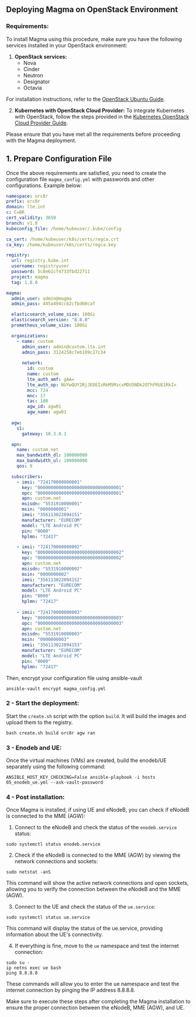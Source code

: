 ## Deploying Magma on OpenStack Environment

### Requirements:
To install Magma using this procedure, make sure you have the following services installed in your OpenStack environment:

1. **OpenStack services:**
   - Nova
   - Cinder
   - Neutron
   - Designator
   - Octavia

For installation instructions, refer to the [OpenStack Ubuntu Guide](https://gitlab.com/eduardoefb/openstack-ubuntu/-/tree/victoria?ref_type=heads).

2. **Kubernetes with OpenStack Cloud Provider:**
   To integrate Kubernetes with OpenStack, follow the steps provided in the [Kubernetes OpenStack Cloud Provider Guide](https://github.com/eduardoefb/k8s-openstack-cloudprovider).

Please ensure that you have met all the requirements before proceeding with the Magma deployment.


## 1. Prepare Configuration File
Once the above requirements are satisfied, you need to create the configuration file `magma_config.yml` with passwords and other configurations. Example below:


```yaml
namespace: orc8r 
prefix: orc8r
domain: lte.int
c: C=BR
cert_validity: 3650
branch: v1.8
kubeconfig_file: /home/kubeuser/.kube/config

ca_cert: /home/kubeuser/k8s/certs/regca.crt
ca_key: /home/kubeuser/k8s/certs/regca.key

registry:
  url: registry.kube.int
  username: registryuser
  password: 5c8e61cf4733fbd22711
  project: magma
  tag: 1.8.0

magma:
  admin_user: admin@magma
  admin_pass: 445a494ccb2cfbd60caf

  elasticsearch_volume_size: 100Gi
  elasticsearch_version: "8.8.0"
  prometheus_volume_size: 100Gi

  organizations:
    - name: custom
      admin_user: admin@custom.lte.int
      admin_pass: 3124258c7eb109c27c34
  
      network:
        id: custom 
        name: custom 
        lte_auth_amf: gAA=
        lte_auth_op: NUYwQUY2RjJEOEIzRkM5MzcxMDU5NDk2OThFRUE1RkI=
        mcc: 724
        mnc: 17
        tac: 100
        agw_id: agw01
        agw_name: agw01
  
  agw:
    s1:
      gateway: 10.3.0.1

  apn: 
    name: custom.net
    max_bandwidth_dl: 100000000
    max_bandwidth_ul: 100000000
    qos: 9

  subscribers:
    - imsi: "724170000000001"
      key: "00000000000000000000000000000001"
      opc: "00000000000000000000000000000001"
      apn: custom.net
      msisdn: "5531910000001"
      msin: "0000000001"
      imei: "356113022094151"
      manufacturer: "EURECOM"
      model: "LTE Android PC"
      pin: "0000"  
      hplmn: "72417"    

    - imsi: "724170000000002"
      key: "00000000000000000000000000000002"
      opc: "00000000000000000000000000000002"
      apn: custom.net
      msisdn: "5531910000002"
      msin: "0000000002"
      imei: "356113022094152"
      manufacturer: "EURECOM"
      model: "LTE Android PC"
      pin: "0000"  
      hplmn: "72417"    
      
    - imsi: "724170000000003"
      key: "00000000000000000000000000000003"
      opc: "00000000000000000000000000000003"
      apn: custom.net
      msisdn: "5531910000003"
      msin: "0000000003"
      imei: "356113022094153"
      manufacturer: "EURECOM"
      model: "LTE Android PC"
      pin: "0000" 
      hplmn: "72417"      
```

Then, encrypt your configuration file using ansible-vault
```shell
ansible-vault encrypt magma_config.yml
```

### 2 - Start the deployment:
Start the `create.sh` script with the option `build`. It will build the images and upload them to the registry.

```shell
bash create.sh build orc8r agw ran
```

### 3 - Enodeb and UE:
Once the virtual machines (VMs) are created, build the enodeb/UE separately using the following command:
```shell
ANSIBLE_HOST_KEY_CHECKING=False ansible-playbook -i hosts 05_enodeb_ue.yml --ask-vault-password
```

### 4 - Post installation:
Once Magma is installed, if using UE and eNodeB, you can check if eNodeB is connected to the MME (AGW):

1. Connect to the eNodeB and check the status of the `enodeb.service` status:
```shell
sudo systemctl status enodeb.service
```

2. Check if the eNodeB is connected to the MME (AGW) by viewing the network connections and sockets:
```shell
sudo netstat -anS
```
This command will show the active network connections and open sockets, allowing you to verify the connection between the eNodeB and the MME (AGW).

3. Connect to the UE and check the status of the `ue.service`:
```shell
sudo systemctl status ue.service
```
This command will display the status of the ue.service, providing information about the UE's connectivity.


4. If everything is fine, move to the `ue` namespace and test the internet connection:
```shell
sudo su - 
ip netns exec ue bash
ping 8.8.8.8
```

These commands will allow you to enter the ue namespace and test the internet connection by pinging the IP address 8.8.8.8.

Make sure to execute these steps after completing the Magma installation to ensure the proper connection between the eNodeB, MME (AGW), and UE.


